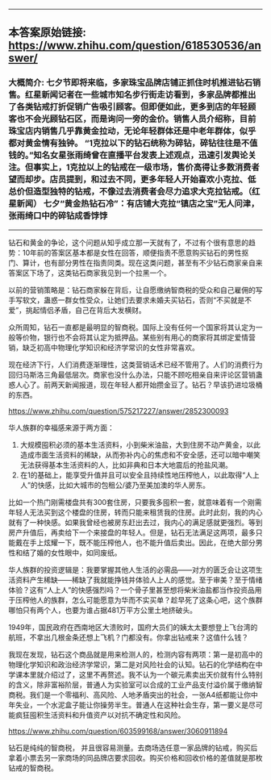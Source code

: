----------------------------------------
## 本答案原始链接: https://www.zhihu.com/question/618530536/answer/
### 大概简介: 七夕节即将来临，多家珠宝品牌店铺正抓住时机推进钻石销售。红星新闻记者在一些城市知名步行街走访看到，多家品牌都推出了各类钻戒打折促销广告吸引顾客。但即便如此，更多到店的年轻顾客也不会光顾钻石区，而是询问一旁的金价。销售人员介绍称，目前珠宝店内销售几乎靠黄金拉动，无论年轻群体还是中老年群体，似乎都对黄金情有独钟。 “1克拉以下的钻石统称为碎钻，碎钻往往是不值钱的。”知名女星张雨绮曾在直播平台发表上述观点，迅速引发舆论关注。但事实上，1克拉以上的钻戒在一级市场，售价高得让多数消费者望而却步。店员提到，和过去不同，更多年轻人开始喜欢小克拉、低总价但造型独特的钻戒，不像过去消费者会尽力追求大克拉钻戒。（红星新闻） 七夕“黄金热钻石冷”：有店铺大克拉“镇店之宝”无人问津，张雨绮口中的碎钻成香饽饽
----------------------------------------
钻石和黄金的争论，这个问题从知乎成立那一天就有了，不过有个很有意思的趋势：10年前的答案区基本都是女性在回答，顺便指责不愿意购买钻石的男性抠门、算计，也有部分男性在指责同类。现在这类问题，甚至有不少钻石商家亲自来答案区下场了，这类钻石商家我见到一个拉黑一个。

以前的营销策略是：钻石商家躲在背后，让自愿缴纳智商税的受众和自己雇佣的写手写软文，蛊惑一群女性受众，让她们去要求未婚夫买钻石，否则“不买就是不爱”，挑起情侣矛盾，自己在背后大发横财。

众所周知，钻石一直都是最明显的智商税。国际上没有任何一个国家将其认定为一般等价物，银行也不会将其认定为抵押品。某些别有用心的商家将其绑定爱情营销，缺乏初高中物理化学知识和经济学常识的女性非常喜欢。

现在经济下行，人们消费逐渐理性，这类营销话术已经不管用了。人们的消费行为回归马斯洛三角最低层次。商家也没什么办法，只能不顾吃相亲自来评论区营销蛊惑人心了。前两天新闻报道，现在年轻人都开始攒金豆了。钻石？早该扔进垃圾桶的东西。

https://www.zhihu.com/question/575217227/answer/2852300093

华人族群的幸福感来源于两方面：

 1. 大规模囤积必须的基本生活资料，小到柴米油盐，大到住房不动产黄金，以此造成市面生活资料的稀缺，从而弥补内心的焦虑和不安全感，还可以暗中嘲笑无法获得基本生活资料的人，比如非典和日本大地震后的抢盐风潮。
 2. 在1的基础上，能享受升值并且可以安全且持续性地压榨他人，以此取得“人上人”的快感，比如大城市的包租公/婆乃至美加澳的华人房东。

比如一个热门刚需楼盘共有300套住房，只要我多囤积一套，就意味着有一个刚需年轻人无法买到这个楼盘的住房，转而只能来租赁我的住房。此时此刻，我的内心就有了一种快感。如果我曾经也被房东赶出去过，我内心的满足感就更强烈。等到房产升值后，再卖给下一个来接盘的年轻人。但是，钻石无法满足这两项，最多只能戴在手上炫耀一下，既不能压榨他人，也不能升值后卖出。因此，在绝大部分男性和结了婚的女性眼中，如同废纸。

华人族群的投资逻辑是：我要掌握其他人生活的必需品——对方的匮乏会让这项生活资料产生稀缺——稀缺了我就能挣钱并体验人上人的感觉。至于审美？至于情绪体验？这有“人上人”的快感强烈吗？一个骨子里甚至想将柴米油盐都当作投资品用于压榨他人的族群，怎么可能愿意为华而不实买单？趁早死了这条心吧，这个族群哪怕只有两个人，也要为谁占据481万平方公里土地挤破头。

1949年，国民政府在西南地区大溃败时，国府大员们的姨太太要想登上飞台湾的航班，不拿出几根金条还想上飞机？门都没有。你拿出钻戒来？这值什么钱？

我现在发现，钻石这个商品就是用来检测人的，检测内容有两项：第一是初高中的物理化学知识和政治经济学常识，第二是对风险社会的认知。钻石的化学结构在中学课本里就介绍过了，这里不再赘述。我不认为一个碳元素卖出天价就有什么特别的含义，除非富裕阶层，普通人为实验室可以合成的工业产品支付溢价属于缴纳智商税。我们是一个零福利、高风险、人地矛盾突出的社会，一张A4纸都能让你中年失业，一个水泥盒子能让你操劳半生。普通人在这种社会生存，第一要义是尽可能疯狂囤积生活资料和升值资产以对抗不确定性和风险。

https://www.zhihu.com/question/603599168/answer/3060911894



钻石是纯纯的智商税， 并且很容易测量。去商场选任意一家品牌的钻戒，购买后拿着小票去另一家商场的同品牌店要求回收。购买价格和回收价格的差值就是那枚钻戒的智商税。
